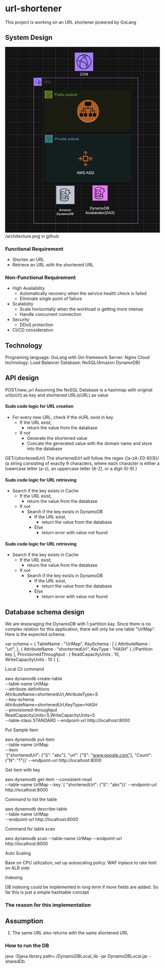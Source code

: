 # url-shortener
This project is working on an URL shortener powered by GoLang
## System Design
![alt text](https://github.com/mrhustlex/url-shortener/blob/main/architecture.png?raw=true)
/architecture.png in github

### Functional Requirement
* Shorten an URL
* Retrieve an URL with the shortened URL
### Non-Functional Requirement
* High Availability
  * Automatically recovery when the service health check is failed
  * Eliminate single point of failure
* Scalability
  * Scale horizontally when the workload is getting more intense
  * Handle concurrent connection
* Security
  * DDoS protection
* CI/CD consideration

  
## Technology 
Programing language: GoLang with Gin framework
Server: Nginx
Cloud technology: Load Balancer
Database: NoSQL(Amazon DynamoDB)

## API design
POST/new_url
Assuming the NoSQL Database is a hashmap with original url(oUrl) as key and shortened URL(sURL) as value

#### Sudo code logic for URL creation 
* For every new URL, check if the oURL exist in key.
  * If the URL exist,
    * return the value from the database
  * If not
    * Generate the shortened value
    * Concate the generated value with the domain name and store into the database 

GET/{shortenedUrl}
The shortenedUrl will follow the regex /[a-zA-Z0-9]{9}/ (a string consisting of exactly 9 characters, where each character is either a lowercase letter (a-z), an uppercase letter (A-Z), or a digit (0-9).)

#### Sudo code logic for URL retrieving
* Search if the key exists in Cache
  * If the URL exist,
    * return the value from the database
  * If not
    * Search if the key exists in DynamoDB
      * If the URL exist,
        * return the value from the database
      * Else
        * return error with value not found


#### Sudo code logic for URL retrieving
* Search if the key exists in Cache
  * If the URL exist,
    * return the value from the database
  * If not
    * Search if the key exists in DynamoDB
      * If the URL exist,
        * return the value from the database
      * Else
        * return error with value not found
## Database schema design
We are levearaging the DynamoDB with 1 partition kay. Since there is no complex relation for this application, there will only be one table "UrlMap". Here is the expected schema.

var schema = {
    TableName : "UrlMap",
    KeySchema : [ {
        AttributeName : "url",
    }, 
    {
        AttributeName : "shorternedUrl",
        KeyType : "HASH"
    } //Partition key
    ],
    ProvisionedThroughput : {
        ReadCapacityUnits : 10,
        WriteCapacityUnits : 10
    }
};

Local Cli command

aws dynamodb create-table \
    --table-name UrlMap \
    --attribute-definitions \
        AttributeName=shortenedUrl,AttributeType=S \
    --key-schema \
        AttributeName=shortenedUrl,KeyType=HASH \
    --provisioned-throughput \
        ReadCapacityUnits=5,WriteCapacityUnits=5 \
    --table-class STANDARD --endpoint-url http://localhost:8000 

Put Sample item

aws dynamodb put-item \
    --table-name UrlMap  \
    --item \
        '{"shortenedUrl": {"S": "abc"}, "url": {"S": "www.google.com"}, "Count": {"N": "1"}}' --endpoint-url http://localhost:8000

Get item with key

aws dynamodb get-item --consistent-read \
    --table-name UrlMap --key '{ "shortenedUrl": {"S": "abc"}}' --endpoint-url http://localhost:8000  


Command to list the table

aws dynamodb describe-table \
    --table-name UrlMap \
    --endpoint-url http://localhost:8000

Command for table scan

aws dynamodb scan --table-name UrlMap --endpoint-url http://localhost:8000     

Auto Scaling

Base on CPU utilization, set up autoscaling policy. WAF inplace to rate limit on ALB side

Indexing

DB indexing could be implemented in long term if more fields are added. So far this is just a simple hashtable concept


### The reason for this implementation

## Assumption
1. The same URL also returns with the same shortened URL

### How to run the DB
java -Djava.library.path=./DynamoDBLocal_lib -jar DynamoDBLocal.jar -sharedDb